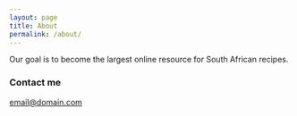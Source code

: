 ```yaml
---
layout: page
title: About
permalink: /about/
---
```


Our goal is to become the largest online resource for South African recipes.  

### Contact me

[email@domain.com](mailto:email@domain.com)